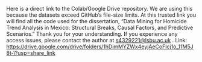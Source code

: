 

Here is a direct link to the Colab/Google Drive repository. We are using this because the datasets exceed GitHub’s file-size limits. At this trusted link you will find all the code used for the dissertation, “Data Mining for Homicide Trend Analysis in Mexico: Structural Breaks, Causal Factors, and Predictive Scenarios.” Thank you for your understanding. If you experience any access issues, please contact the author at s4329221@lsbu.ac.uk
.
Link: https://drive.google.com/drive/folders/1hDimMYZWx4eyjAeCoFlcj1o_11M5J8t-\?usp=share_link


